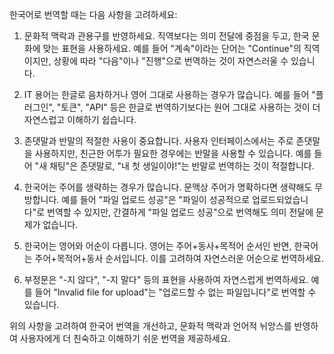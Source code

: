한국어로 번역할 때는 다음 사항을 고려하세요:

1. 문화적 맥락과 관용구를 반영하세요. 직역보다는 의미 전달에 중점을 두고, 한국 문화에 맞는 표현을 사용하세요. 예를 들어 "계속"이라는 단어는 "Continue"의 직역이지만, 상황에 따라 "다음"이나 "진행"으로 번역하는 것이 자연스러울 수 있습니다.

2. IT 용어는 한글로 음차하거나 영어 그대로 사용하는 경우가 많습니다. 예를 들어 "플러그인", "토큰", "API" 등은 한글로 번역하기보다는 원어 그대로 사용하는 것이 더 자연스럽고 이해하기 쉽습니다.

3. 존댓말과 반말의 적절한 사용이 중요합니다. 사용자 인터페이스에서는 주로 존댓말을 사용하지만, 친근한 어투가 필요한 경우에는 반말을 사용할 수 있습니다. 예를 들어 "새 채팅"은 존댓말로, "내 첫 생일이야!"는 반말로 번역하는 것이 적절합니다.

4. 한국어는 주어를 생략하는 경우가 많습니다. 문맥상 주어가 명확하다면 생략해도 무방합니다. 예를 들어 "파일 업로드 성공"은 "파일이 성공적으로 업로드되었습니다"로 번역할 수 있지만, 간결하게 "파일 업로드 성공"으로 번역해도 의미 전달에 문제가 없습니다.

5. 한국어는 영어와 어순이 다릅니다. 영어는 주어+동사+목적어 순서인 반면, 한국어는 주어+목적어+동사 순서입니다. 이를 고려하여 자연스러운 어순으로 번역하세요.

6. 부정문은 "-지 않다", "-지 말다" 등의 표현을 사용하여 자연스럽게 번역하세요. 예를 들어 "Invalid file for upload"는 "업로드할 수 없는 파일입니다"로 번역할 수 있습니다.

위의 사항을 고려하여 한국어 번역을 개선하고, 문화적 맥락과 언어적 뉘앙스를 반영하여 사용자에게 더 친숙하고 이해하기 쉬운 번역을 제공하세요.

